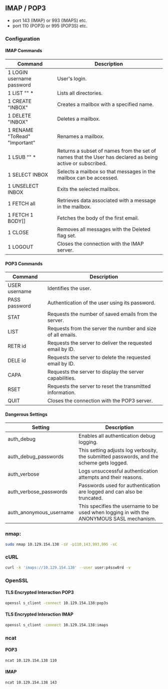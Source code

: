 ## IMAP / POP3
- port 143 (IMAP) or 993 (IMAPS) etc.
- port 110 (POP3) or 995 (POP3S) etc.


### Configuration

#### IMAP Commands
| Command              | Description                                                                                     |
|----------------------|-------------------------------------------------------------------------------------------------|
| 1 LOGIN username password | User's login.                                                                  |
| 1 LIST "" *          | Lists all directories.                                                                          |
| 1 CREATE "INBOX"     | Creates a mailbox with a specified name.                                                        |
| 1 DELETE "INBOX"     | Deletes a mailbox.                                                                              |
| 1 RENAME "ToRead" "Important" | Renames a mailbox.                                                                  |
| 1 LSUB "" *          | Returns a subset of names from the set of names that the User has declared as being active or subscribed. |
| 1 SELECT INBOX       | Selects a mailbox so that messages in the mailbox can be accessed.                             |
| 1 UNSELECT INBOX     | Exits the selected mailbox.                                                                     |
| 1 FETCH <ID> all     | Retrieves data associated with a message in the mailbox.                                       |
|1 FETCH 1 BODY[] | Fetches the body of the first email. |
| 1 CLOSE              | Removes all messages with the Deleted flag set.                                                |
| 1 LOGOUT             | Closes the connection with the IMAP server.                                                    |



#### POP3 Commands
| Command  | Description                                                               |
|----------|---------------------------------------------------------------------------|
| USER username | Identifies the user.                                                  |
| PASS password | Authentication of the user using its password.                        |
| STAT     | Requests the number of saved emails from the server.                      |
| LIST     | Requests from the server the number and size of all emails.               |
| RETR id  | Requests the server to deliver the requested email by ID.                 |
| DELE id  | Requests the server to delete the requested email by ID.                  |
| CAPA     | Requests the server to display the server capabilities.                   |
| RSET     | Requests the server to reset the transmitted information.                 |
| QUIT     | Closes the connection with the POP3 server.                               |


#### Dangerous Settings
| Setting                  | Description                                                                 |
|--------------------------|-----------------------------------------------------------------------------|
| auth_debug               | Enables all authentication debug logging.                                   |
| auth_debug_passwords     | This setting adjusts log verbosity, the submitted passwords, and the scheme gets logged. |
| auth_verbose             | Logs unsuccessful authentication attempts and their reasons.                |
| auth_verbose_passwords   | Passwords used for authentication are logged and can also be truncated.     |
| auth_anonymous_username  | This specifies the username to be used when logging in with the ANONYMOUS SASL mechanism. |

### nmap:
```sh
sudo nmap 10.129.154.138 -sV -p110,143,993,995 -sC
```

### cURL
```sh
curl -k 'imaps://10.129.154.138' --user user:p4ssw0rd -v 
```
### OpenSSL

#### TLS Encrypted Interaction POP3
```sh
openssl s_client -connect 10.129.154.138:pop3s
```
#### TLS Encrypted Interaction IMAP
```sh
openssl s_client -connect 10.129.154.138:imaps
```

### ncat
#### POP3
```sh
ncat 10.129.154.138 110
```

#### IMAP
```sh
ncat 10.129.154.138 143
```